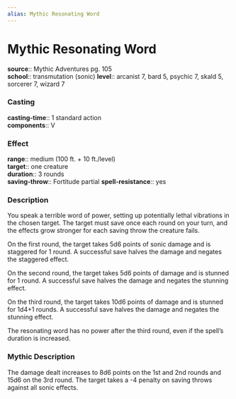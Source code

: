 ```yaml
---
alias: Mythic Resonating Word
---
```


# Mythic Resonating Word

**source**:: Mythic Adventures pg. 105  
**school**:: transmutation (sonic)
**level**:: arcanist 7, bard 5, psychic 7, skald 5, sorcerer 7, wizard 7

### Casting 

**casting-time**:: 1 standard action  
**components**:: V

### Effect 

**range**:: medium (100 ft. + 10 ft./level)  
**target**:: one creature  
**duration**:: 3 rounds  
**saving-throw**:: Fortitude partial
**spell-resistance**:: yes

### Description 

You speak a terrible word of power, setting up potentially lethal vibrations in the chosen target. The target must save once each round on your turn, and the effects grow stronger for each saving throw the creature fails.  
  
On the first round, the target takes 5d6 points of sonic damage and is staggered for 1 round. A successful save halves the damage and negates the staggered effect.  
  
On the second round, the target takes 5d6 points of damage and is stunned for 1 round. A successful save halves the damage and negates the stunning effect.  
  
On the third round, the target takes 10d6 points of damage and is stunned for 1d4+1 rounds. A successful save halves the damage and negates the stunning effect.  
  
The resonating word has no power after the third round, even if the spell’s duration is increased.

### Mythic Description

The damage dealt increases to 8d6 points on the 1st and 2nd rounds and 15d6 on the 3rd round. The target takes a -4 penalty on saving throws against all sonic effects.
